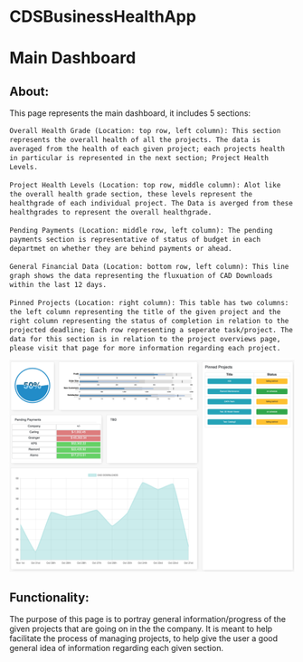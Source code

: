 # CDSBusinessHealthApp

# Main Dashboard

## About: ##
This page represents the main dashboard, it includes 5 sections: 

    Overall Health Grade (Location: top row, left column): This section represents the overall health of all the projects. The data is averaged from the health of each given project; each projects health in particular is represented in the next section; Project Health Levels.

    Project Health Levels (Location: top row, middle column): Alot like the overall health grade section, these levels represent the healthgrade of each individual project. The Data is averged from these healthgrades to represent the overall healthgrade.

    Pending Payments (Location: middle row, left column): The pending payments section is representative of status of budget in each departmet on whether they are behind payments or ahead.

    General Financial Data (Location: bottom row, left column): This line graph shows the data representing the fluxuation of CAD Downloads within the last 12 days.

    Pinned Projects (Location: right column): This table has two columns: the left column representing the title of the given project and the right column representing the status of completion in relation to the projected deadline; Each row representing a seperate task/project. The data for this section is in relation to the project overviews page, please visit that page for more information regarding each project.



![Main Dashboard Image](assets/layouts/MainDashboard.png)


## Functionality: ##
The purpose of this page is to portray general information/progress of the given projects that are going on in the the company. It is meant to help facilitate the process of managing projects, to help give the user a good general idea of information regarding each given section.
